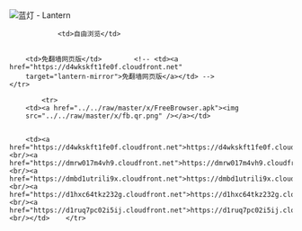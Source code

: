 

<img src="../../raw/master/x/8e0a2b81.c82003be.LanternYellow2.png" alt="蓝灯 - Lantern"/>
<table>
    <tr>
                
                <td>自由浏览</td>
        
        
        <td>免翻墙网页版</td>        <!-- <td><a href="https://d4wkskft1fe0f.cloudfront.net"
        target="lantern-mirror">免翻墙网页版</a></td> -->
    </tr>
    
            <tr>
        <td><a href="../../raw/master/x/FreeBrowser.apk"><img
        src="../../raw/master/x/fb.qr.png" /></a></td>

        
        <td><a href="https://d4wkskft1fe0f.cloudfront.net">https://d4wkskft1fe0f.cloudfront.net</a><br/><a href="https://dmrw017m4vh9.cloudfront.net">https://dmrw017m4vh9.cloudfront.net</a><br/><a href="https://dmbd1utrili9x.cloudfront.net">https://dmbd1utrili9x.cloudfront.net</a><br/><a href="https://d1hxc64tkz232g.cloudfront.net">https://d1hxc64tkz232g.cloudfront.net</a><br/><a href="https://d1ruq7pc02i5ij.cloudfront.net">https://d1ruq7pc02i5ij.cloudfront.net</a><br/></td>    </tr>
</table>
